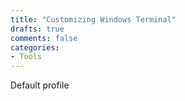 ```yaml
---
title: "Customizing Windows Terminal"
drafts: true
comments: false
categories:
- Tools
---
```


Default profile
